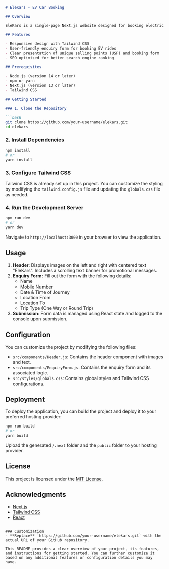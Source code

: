 
```markdown
# EleKars - EV Car Booking

## Overview

EleKars is a single-page Next.js website designed for booking electric vehicle (EV) rides. The project utilizes Tailwind CSS for styling and includes a user-friendly form for booking rides. The site features a dynamic header and USP's to enhance user experience.

## Features

- Responsive design with Tailwind CSS
- User-friendly enquiry form for booking EV rides
- Clear presentation of unique selling points (USP) and booking form
- SEO optimized for better search engine ranking

## Prerequisites

- Node.js (version 14 or later)
- npm or yarn
- Next.js (version 13 or later)
- Tailwind CSS

## Getting Started

### 1. Clone the Repository

```bash
git clone https://github.com/your-username/elekars.git
cd elekars
```

### 2. Install Dependencies

```bash
npm install
# or
yarn install
```

### 3. Configure Tailwind CSS

Tailwind CSS is already set up in this project. You can customize the styling by modifying the `tailwind.config.js` file and updating the `globals.css` file as needed.

### 4. Run the Development Server

```bash
npm run dev
# or
yarn dev
```

Navigate to `http://localhost:3000` in your browser to view the application.

## Usage

1. **Header**: Displays images on the left and right with centered text "EleKars". Includes a scrolling text banner for promotional messages.
2. **Enquiry Form**: Fill out the form with the following details:
   - Name
   - Mobile Number
   - Date & Time of Journey
   - Location From
   - Location To
   - Trip Type (One Way or Round Trip)
3. **Submission**: Form data is managed using React state and logged to the console upon submission.

## Configuration

You can customize the project by modifying the following files:

- `src/components/Header.js`: Contains the header component with images and text.
- `src/components/EnquiryForm.js`: Contains the enquiry form and its associated logic.
- `src/styles/globals.css`: Contains global styles and Tailwind CSS configurations.

## Deployment

To deploy the application, you can build the project and deploy it to your preferred hosting provider:

```bash
npm run build
# or
yarn build
```

Upload the generated `/.next` folder and the `public` folder to your hosting provider.

## License

This project is licensed under the [MIT License](LICENSE).

## Acknowledgments

- [Next.js](https://nextjs.org/)
- [Tailwind CSS](https://tailwindcss.com/)
- [React](https://reactjs.org/)
```

### Customization
- **Replace** `https://github.com/your-username/elekars.git` with the actual URL of your GitHub repository.

This README provides a clear overview of your project, its features, and instructions for getting started. You can further customize it based on any additional features or configuration details you may have.
